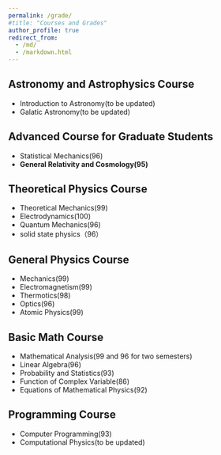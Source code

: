 ```yaml
---
permalink: /grade/
#title: "Courses and Grades"
author_profile: true
redirect_from: 
  - /md/
  - /markdown.html
---
```


## Astronomy and Astrophysics Course

* Introduction to Astronomy(to be updated)
* Galatic Astronomy(to be updated)



## Advanced Course for Graduate Students

* Statistical Mechanics(96)
* **General Relativity and Cosmology(95)**

## Theoretical Physics Course
 * Theoretical Mechanics(99)
 * Electrodynamics(100)
 * Quantum Mechanics(96)
 * solid state physics（96）

## General Physics Course
 * Mechanics(99)
 * Electromagnetism(99)
 * Thermotics(98)
 * Optics(96)
 * Atomic Physics(99)
 
## Basic Math Course
 * Mathematical Analysis(99 and 96 for two semesters)
 * Linear Algebra(96)
 * Probability and Statistics(93)
 * Function of Complex Variable(86)
 * Equations of Mathematical Physics(92)


## Programming Course
 * Computer Programming(93)
 * Computational Physics(to be updated)



